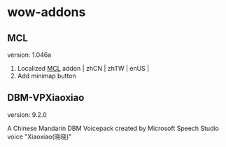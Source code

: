 # wow-addons

## MCL

version: 1.046a

1. Localized [MCL](https://www.curseforge.com/wow/addons/mount-collection-log-mcl) addon | zhCN | zhTW | enUS |
2. Add minimap button

## DBM-VPXiaoxiao

version: 9.2.0

A Chinese Mandarin DBM Voicepack created by Microsoft Speech Studio voice "Xiaoxiao(晓晓)"
